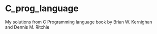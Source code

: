# C_prog_language
My solutions from C Programming language book by Brian W. Kernighan and Dennis M. Ritchie
